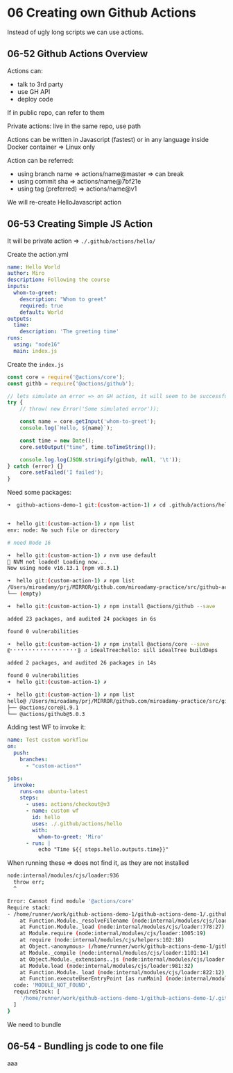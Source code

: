 # 06 Creating own Github Actions

Instead of ugly long scripts we can use actions.

## 06-52 Github Actions Overview

Actions can:

* talk to 3rd party
* use GH API
* deploy code

If in public repo, can refer to them

Private actions: live in the same repo, use path

Actions can be written in Javascript (fastest)
or in any language inside Docker container => Linux only

Action can be referred:

* using branch name => actions/name@master => can break
* using commit sha => actions/name@7bf21e
* using tag (preferred) => actions/name@v1

We will re-create HelloJavascript action

## 06-53 Creating Simple JS Action

It will be private action => `./.github/actions/hello/`

Create the action.yml

```yml
name: Hello World
author: Miro
description: Following the course
inputs:
  whom-to-greet:
    description: "Whom to greet"
    required: true
    default: World
outputs:
  time:
    description: 'The greeting time'
runs:
  using: "node16"
  main: index.js

```

Create the `index.js`

```js
const core = require('@actions/core');
const githb = require('@actions/github');

// lets simulate an error => on GH action, it will seem to be successful
try {
    // throw( new Error('Some simulated error'));

    const name = core.getInput('whom-to-greet');
    console.log(`Hello, ${name}`);

    const time = new Date();
    core.setOutput("time", time.toTimeString());

    console.log.log(JSON.stringify(github, null, '\t'));
} catch (error) {}
    core.setFailed('I failed');
}
```

Need some packages:

```sh
➜  github-actions-demo-1 git:(custom-action-1) ✗ cd .github/actions/hello 


➜  hello git:(custom-action-1) ✗ npm list
env: node: No such file or directory

# need Node 16

➜  hello git:(custom-action-1) ✗ nvm use default
🚨 NVM not loaded! Loading now...
Now using node v16.13.1 (npm v8.3.1)

➜  hello git:(custom-action-1) ✗ npm list       
/Users/miroadamy/prj/MIRROR/github.com/miroadamy-practice/src/github-actions-demo-1/.github/actions/hello
└── (empty)

➜  hello git:(custom-action-1) ✗ npm install @actions/github --save

added 23 packages, and audited 24 packages in 6s

found 0 vulnerabilities

➜  hello git:(custom-action-1) ✗ npm install @actions/core --save  
⸨⠂⠂⠂⠂⠂⠂⠂⠂⠂⠂⠂⠂⠂⠂⠂⠂⠂⠂⸩ ⠴ idealTree:hello: sill idealTree buildDeps

added 2 packages, and audited 26 packages in 14s

found 0 vulnerabilities
➜  hello git:(custom-action-1) ✗ 

➜  hello git:(custom-action-1) ✗ npm list                        
hello@ /Users/miroadamy/prj/MIRROR/github.com/miroadamy-practice/src/github-actions-demo-1/.github/actions/hello
├── @actions/core@1.9.1
└── @actions/github@5.0.3

```

Adding test WF to invoke it:

```yaml
name: Test custom workflow
on:
  push:
    branches:
      - "custom-action*"

jobs:
  invoke:
    runs-on: ubuntu-latest
    steps:
      - uses: actions/checkout@v3
      - name: custom wf
        id: hello
        uses: ./.github/actions/hello
        with:
          whom-to-greet: 'Miro'
      - run: |
          echo "Time ${{ steps.hello.outputs.time}}"

```

When running these => does not find it, as they are not installed

```sh
node:internal/modules/cjs/loader:936
  throw err;
  ^

Error: Cannot find module '@actions/core'
Require stack:
- /home/runner/work/github-actions-demo-1/github-actions-demo-1/.github/actions/hello/index.js
    at Function.Module._resolveFilename (node:internal/modules/cjs/loader:933:15)
    at Function.Module._load (node:internal/modules/cjs/loader:778:27)
    at Module.require (node:internal/modules/cjs/loader:1005:19)
    at require (node:internal/modules/cjs/helpers:102:18)
    at Object.<anonymous> (/home/runner/work/github-actions-demo-1/github-actions-demo-1/.github/actions/hello/index.js:1:14)
    at Module._compile (node:internal/modules/cjs/loader:1101:14)
    at Object.Module._extensions..js (node:internal/modules/cjs/loader:1153:10)
    at Module.load (node:internal/modules/cjs/loader:981:32)
    at Function.Module._load (node:internal/modules/cjs/loader:822:12)
    at Function.executeUserEntryPoint [as runMain] (node:internal/modules/run_main:81:12) {
  code: 'MODULE_NOT_FOUND',
  requireStack: [
    '/home/runner/work/github-actions-demo-1/github-actions-demo-1/.github/actions/hello/index.js'
  ]
}

```

We need to bundle

## 06-54 - Bundling js code to one file

aaa